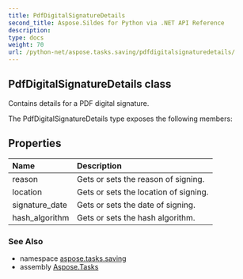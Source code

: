 ```yaml
---
title: PdfDigitalSignatureDetails
second_title: Aspose.Sildes for Python via .NET API Reference
description: 
type: docs
weight: 70
url: /python-net/aspose.tasks.saving/pdfdigitalsignaturedetails/
---
```


## PdfDigitalSignatureDetails class

Contains details for a PDF digital signature.

The PdfDigitalSignatureDetails type exposes the following members:
## Properties
| Name | Description |
| :- | :- |
|reason|Gets or sets the reason of signing.|
|location|Gets or sets the location of signing.|
|signature_date|Gets or sets the date of signing.|
|hash_algorithm|Gets or sets the hash algorithm.|

### See Also

* namespace [aspose.tasks.saving](/tasks/python-net/aspose.tasks.saving/)
* assembly [Aspose.Tasks](/tasks/python-net/)

